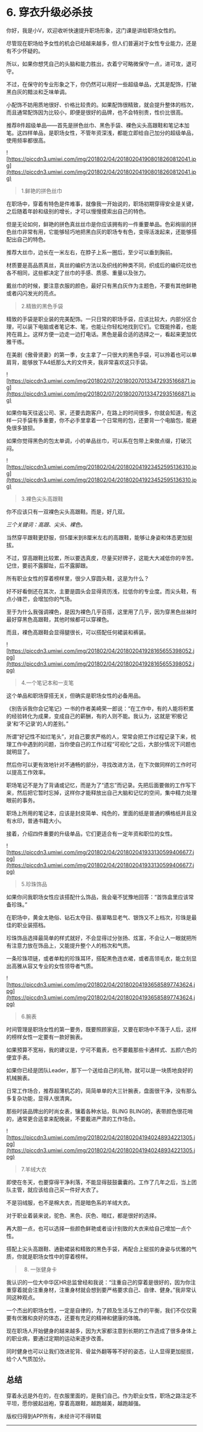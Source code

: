 # 6. 穿衣升级必杀技

你好，我是小V，欢迎收听快速提升职场形象，这门课是讲给职场女性的。

尽管现在职场给予女性的机会已经越来越多，但人们普遍对于女性专业能力，还是有不少怀疑的。

所以，如果你想凭自己的头脑和能力胜出，衣着宁可略微保守一点，进可攻，退可守。

不过，在保守的专业形象之下，你仍然可以用好一些超级单品，尤其是配饰，打破黑白灰的黯淡和乏味单调。

小配饰不妨用质地很好、价格比较贵的。如果配饰很精致，就会提升整体的档次，而且通常配饰因为比较小，即便是很好的品牌，也不会特别贵，性价比很高。

推荐8件超级单品——首先是拼色丝巾、黑色手袋、裸色尖头高跟鞋和笔记本加笔。这四样单品，是职场女性，不管年资深浅，都能立即给自己加分的超级单品，使用频率都很高。

![https://piccdn3.umiwi.com/img/201802/04/201802041908018260812041.jpg](https://piccdn3.umiwi.com/img/201802/04/201802041908018260812041.jpg)

> 1.鲜艳的拼色丝巾

在职场中，穿着有特色是件难事，就像我一开始说的，职场初期穿得安全是关键，之后随着年龄和级别的增长，才可以慢慢摸索出自己的特色。

但是无论如何，鲜艳的拼色真丝丝巾是你应该拥有的一件重要单品。色彩绚丽的拼色丝巾非常有用，它能够轻巧地把黑白灰的职场专有色，变得活泼起来，还能够搭配出自己的特色。

推荐大丝巾，边长在一米左右，在脖子上系一圈后，至少可以垂到胸前。

材质要是高品质真丝，真丝的编织方法以及织线的种类不同，织成后的编织花纹也各不相同，这些都决定了丝巾的手感、质感、重量以及张力。

戴丝巾的时候，要注意衣服的颜色，最好只有黑白灰作为主题色，不要有其他鲜艳或者闪闪发光的亮点。

> 2.精致的黑色手袋

精致的手袋是职业装的完美配饰。一只日常的职场手袋，应该比较大，内部分区合理，可以装下电脑或者笔记本、笔，也能让你轻松地找到它们。它既能拎着，也能挎在肩上。这样方便一边走一边打电话。黑色是最合适的选择之一，看起来更加优雅干练。

在美剧《傲骨贤妻》的第一季，女主拿了一只很大的黑色手袋，可以拎着也可以单肩背，能够放下A4纸那么大的文件夹，我非常喜欢这只手袋。

![https://piccdn3.umiwi.com/img/201802/07/201802070133472935166871.jpg](https://piccdn3.umiwi.com/img/201802/07/201802070133472935166871.jpg)

如果你每天往返公司、家，还要去跑客户，在路上的时间很多，你就会知道，有这样一只手袋有多重要，你不必手里拿着一个日常用的包，还要背一个电脑包，能避免很多狼狈。

如果你觉得黑色的包太单调，小的单品丝巾，可以系在包带上来做点缀，打破沉闷。

![https://piccdn3.umiwi.com/img/201802/04/201802041923452595136310.jpg](https://piccdn3.umiwi.com/img/201802/04/201802041923452595136310.jpg)

> 3.裸色尖头高跟鞋

你不应该只有一双裸色尖头高跟鞋。而是，好几双。

 *三个关键词：高跟、尖头、裸色。*

当然穿平跟鞋更舒服，但5厘米到8厘米左右的高跟鞋，能够让身姿和体态更加挺拔。

不过，穿高跟鞋比较累，所以要选真皮，尽量买好牌子，这能大大减低你的辛苦。记住，要前不露脚趾，后不露脚跟。

所有职业女性的穿着榜样里，很少人穿圆头鞋，这是为什么？

好不好看倒还在其次，主要是圆头会显得资历浅，拉低你的专业度。而尖头鞋，有点小锋芒，会增加你的气场。

至于为什么我强调裸色，是因为裸色几乎百搭，这里用了几乎，因为穿黑色丝袜时最好穿黑色高跟鞋，其他时候都可以穿裸色。

而且，裸色高跟鞋会显得腿很长，可以搭配任何裙装和裤装。

![https://piccdn3.umiwi.com/img/201802/04/201802041928165655398052.jpg](https://piccdn3.umiwi.com/img/201802/04/201802041928165655398052.jpg)

> 4.一个笔记本和一支笔

这个单品和职场穿搭无关，但确实是职场女性的必备用品。

《别告诉我你会记笔记》一书的作者美崎荣一郎说：“在工作中，有的人能将积累的经验转化为成果，变成自己的薪酬，有的人则不能。我认为，这就是‘积极记录’和‘不记录’的人的差别。”

所谓“好记性不如烂笔头”，对自己要求严格的人，常常会把工作过程记录下来，梳理工作中遇到的问题，当你使自己的工作过程“可视化”之后，大部分情况下问题也就明显了。

然后你可以更有效地针对不通畅的部分，寻找改进方法，在下次做同样的工作时可以提高工作效率。

职场笔记不是为了背诵或记忆，而是为了“遗忘”而记录。先把后面要做的工作写下来，然后把它暂时忘掉，这样你才能释放出自己大脑和记忆的空间，集中精力处理眼前的事务。

职场上所用的笔记本，应该是封皮简单、纯色的，里面的纸是普通的横格纸并且没有水印，普通书籍大小。

接着，介绍四件重要的升级单品，它们更适合有一定年资和职位的女性。

![https://piccdn3.umiwi.com/img/201802/04/201802041933130599406677.jpg](https://piccdn3.umiwi.com/img/201802/04/201802041933130599406677.jpg)

> 5.珍珠饰品

如果你问我职场女性应该搭配什么饰品，我会毫不犹豫地回答：“首饰盒里应该常备珍珠。”

在职场中，黄金太艳俗、钻石太夺目、翡翠略显老气、银饰又不上档次，珍珠是最佳的职业装搭档。

珍珠饰品选择最简单的样式就好，不会显得过分张扬、炫富，不会让人一眼就把所有注意力放在饰品上，又能提升整个人的档次和气质。

一条珍珠项链，或者单粒的珍珠耳环，搭配黑色连衣裙，或者高领毛衣，能立刻显出高雅从容又专业的女性领导者气质。

![https://piccdn3.umiwi.com/img/201802/04/201802041936585897743624.jpg](https://piccdn3.umiwi.com/img/201802/04/201802041936585897743624.jpg)

> 6.腕表

时间管理是职场女性的第一要务，既要照顾家庭，又要在职场中不落于人后，这样的榜样女性一定要有一款好腕表。

如果预算不宽裕，我的建议是，宁可不戴表，也不要戴那些卡通样式、五颜六色的便宜手表。

如果你已经是团队Leader，那下一个送给自己的礼物，就可以是一块质地良好的机械腕表。

日常工作场合，推荐超薄机芯的，简简单单的大三针腕表，盘面很干净，没有那么多复杂功能，显得人很清爽。

那些时装品牌出的时尚女表，镶着各种水钻，BLING BLING的，表带颜色很花哨的，通常更合适拿来配晚装，不要戴进严肃的工作场合。

![https://piccdn3.umiwi.com/img/201802/04/201802041940248934221305.jpg](https://piccdn3.umiwi.com/img/201802/04/201802041940248934221305.jpg)

> 7.羊绒大衣

即使在冬天，也要穿得干净利落，不能显得鼓鼓囊囊的。工作了几年之后，当上团队主管，就应该给自己买一件好大衣了。

不是羽绒服，也不是棉大衣，而是暗色系的羊绒大衣。

对于职业着装来说，驼色、黑色、灰色、暗红，都是很好的选择。

再大胆一点，也可以选择一些颜色鲜艳或者设计别致的大衣来给自己增加一点个性。

搭配上尖头高跟鞋、通勤裙装和精致的黑色手袋，再配合上挺拔的身姿与优雅的气质，你就是职场女性中的穿着榜样。

> 8. 一张健身卡

我认识的一位大中华区HR总监曾经和我说：“注重自己的穿着是很好的，因为你注重穿着就会注重身材，注重身材就会想到要严格要求自己、自律、健身。”我非常认同这种观点。

一个杰出的职场女性，一定是自律的，为了顾及生活与工作的平衡，我们不仅仅需要有优雅和良好的体态，还要有充足的精神和健康的体魄。

现在职场人开始健身的越来越多，因为大家都注意到长期的工作造成了很多身体上的职业病，要通过定期的运动来逐步改善。

同时健身也可以让我们改进驼背、骨盆外翻等等不好的姿态，让人显得更加挺拔，给个人气质加分。

## 总结

穿着永远是外在的，在衣服里面的，是我们自己。作为职业女性，职场之路注定不平坦，愿你披起战袍，穿着高跟鞋，越跑越美，越跑越强。

版权归得到APP所有，未经许可不得转载

---
